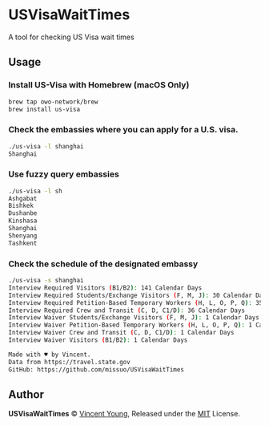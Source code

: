 # USVisaWaitTimes
A tool for checking US Visa wait times

## Usage
### Install US-Visa with Homebrew (macOS Only)
```bash
brew tap owo-network/brew
brew install us-visa
```
### Check the embassies where you can apply for a U.S. visa.
```bash
./us-visa -l shanghai
Shanghai
```
### Use fuzzy query embassies
```bash
./us-visa -l sh
Ashgabat
Bishkek
Dushanbe
Kinshasa
Shanghai
Shenyang
Tashkent
```
### Check the schedule of the designated embassy
```bash
./us-visa -s shanghai
Interview Required Visitors (B1/B2): 141 Calendar Days
Interview Required Students/Exchange Visitors (F, M, J): 30 Calendar Days
Interview Required Petition-Based Temporary Workers (H, L, O, P, Q): 35 Calendar Days
Interview Required Crew and Transit (C, D, C1/D): 36 Calendar Days
Interview Waiver Students/Exchange Visitors (F, M, J): 1 Calendar Days
Interview Waiver Petition-Based Temporary Workers (H, L, O, P, Q): 1 Calendar Days
Interview Waiver Crew and Transit (C, D, C1/D): 1 Calendar Days
Interview Waiver Visitors (B1/B2): 1 Calendar Days

Made with ♥ by Vincent.
Data from https://travel.state.gov
GitHub: https://github.com/missuo/USVisaWaitTimes
```

## Author
**USVisaWaitTimes** © [Vincent Young](https://github.com/missuo), Released under the [MIT](./LICENSE) License.<br>